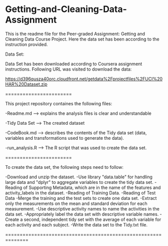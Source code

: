 # Getting-and-Cleaning-Data-Assignment

This is the readme file for the Peer-graded Assignment: Getting and Cleaning Data Course Project. Here the data set has been according to the instruction provided. 

Data Set:

Data Set has been downloaded according to Coursera assignment instructions. Following URL was visited to download the data:

https://d396qusza40orc.cloudfront.net/getdata%2Fprojectfiles%2FUCI%20HAR%20Dataset.zip

=======================

This project repository containes the following files:

-Readme.md --> explains the analysis files is clear and understandable

-Tidy Data Set --> The created dataset

-CodeBook.md --> describes the contents of the Tidy data set (data, variables and transformations used to generate the data).

-run_analysis.R --> The R script that was used to create the data set. 

=======================

To create the data set, the following steps need to follow:

-Download and unzip the dataset.
-Use library "data.table" for handling large data and "dplyr" to aggregate variables to create the tidy data set.
-Reading of Supporting Metadata, which are in the name of the features and activity_labels in the dataset.
-Reading of Training Data.
-Reading of Test Data
-Merge the training and the test sets to create one data set.
-Extract only the measurements on the mean and standard deviation for each measurement.
-Use descriptive activity names to name the activities in the data set.
-Appropriately label the data set with descriptive variable names.
-Create a second, independent tidy set with the average of each variable for each activity and each subject.
-Write the data set to the Tidy.txt file.

==============================================================
